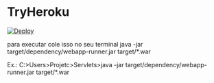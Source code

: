 # TryHeroku

[![Deploy](https://www.herokucdn.com/deploy/button.png)](https://heroku.com/deploy)

para executar cole isso no seu terminal
java -jar target/dependency/webapp-runner.jar target/*.war

Ex.:
C:>Users>Projetc>Servlets>java -jar target/dependency/webapp-runner.jar target/*.war